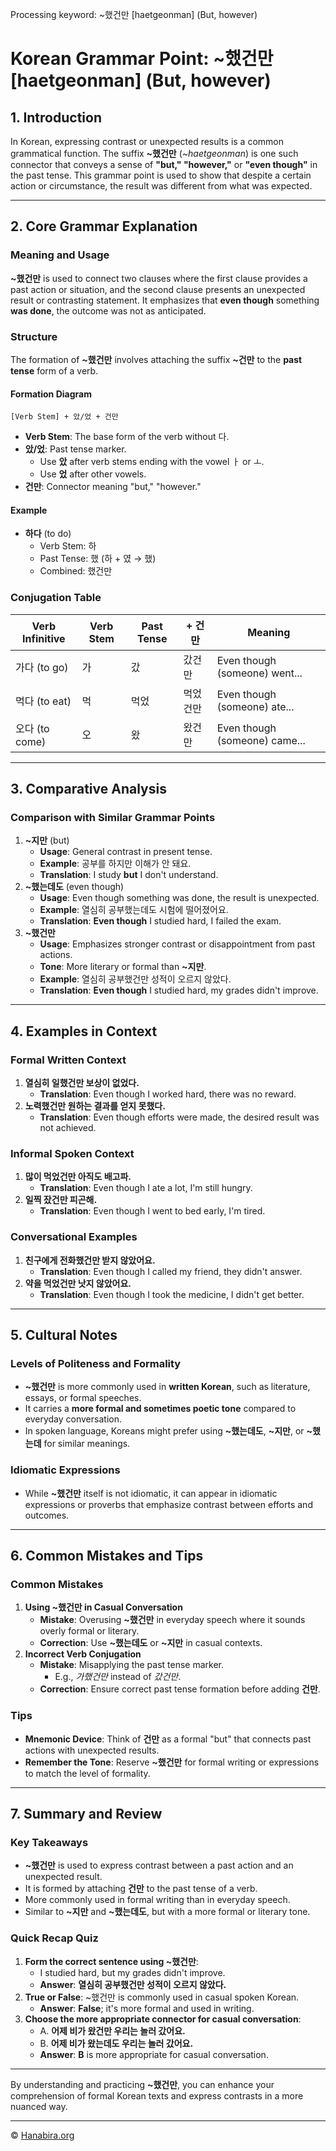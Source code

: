 Processing keyword: ~했건만 [haetgeonman] (But, however)
# Korean Grammar Point: ~했건만 [haetgeonman] (But, however)

## 1. Introduction
In Korean, expressing contrast or unexpected results is a common grammatical function. The suffix **~했건만** (*~haetgeonman*) is one such connector that conveys a sense of **"but," "however,"** or **"even though"** in the past tense. This grammar point is used to show that despite a certain action or circumstance, the result was different from what was expected.

---
## 2. Core Grammar Explanation
### Meaning and Usage
**~했건만** is used to connect two clauses where the first clause provides a past action or situation, and the second clause presents an unexpected result or contrasting statement. It emphasizes that **even though** something **was done**, the outcome was not as anticipated.
### Structure
The formation of **~했건만** involves attaching the suffix **~건만** to the **past tense** form of a verb.
#### Formation Diagram
```
[Verb Stem] + 았/었 + 건만
```
- **Verb Stem**: The base form of the verb without 다.
- **았/었**: Past tense marker.
  - Use **았** after verb stems ending with the vowel ㅏ or ㅗ.
  - Use **었** after other vowels.
- **건만**: Connector meaning "but," "however."
#### Example
- **하다** (to do)
  - Verb Stem: 하
  - Past Tense: 했 (하 + 였 → 했)
  - Combined: 했건만
### Conjugation Table
| Verb Infinitive | Verb Stem | Past Tense | + 건만 | Meaning                        |
|-----------------|------------|------------|--------|--------------------------------|
| 가다 (to go)    | 가         | 갔         | 갔건만 | Even though (someone) went...  |
| 먹다 (to eat)   | 먹        | 먹었       | 먹었건만| Even though (someone) ate...   |
| 오다 (to come)  | 오         | 왔         | 왔건만 | Even though (someone) came...  |
---
## 3. Comparative Analysis
### Comparison with Similar Grammar Points
1. **~지만** (but)
   - **Usage**: General contrast in present tense.
   - **Example**: 공부를 하지만 이해가 안 돼요.
   - **Translation**: I study **but** I don't understand.
2. **~했는데도** (even though)
   - **Usage**: Even though something was done, the result is unexpected.
   - **Example**: 열심히 공부했는데도 시험에 떨어졌어요.
   - **Translation**: **Even though** I studied hard, I failed the exam.
3. **~했건만**
   - **Usage**: Emphasizes stronger contrast or disappointment from past actions.
   - **Tone**: More literary or formal than **~지만**.
   - **Example**: 열심히 공부했건만 성적이 오르지 않았다.
   - **Translation**: **Even though** I studied hard, my grades didn't improve.
---
## 4. Examples in Context
### Formal Written Context
1. **열심히 일했건만 보상이 없었다.**
   - **Translation**: Even though I worked hard, there was no reward.
2. **노력했건만 원하는 결과를 얻지 못했다.**
   - **Translation**: Even though efforts were made, the desired result was not achieved.
### Informal Spoken Context
1. **많이 먹었건만 아직도 배고파.**
   - **Translation**: Even though I ate a lot, I'm still hungry.
2. **일찍 잤건만 피곤해.**
   - **Translation**: Even though I went to bed early, I'm tired.
### Conversational Examples
1. **친구에게 전화했건만 받지 않았어요.**
   - **Translation**: Even though I called my friend, they didn't answer.
2. **약을 먹었건만 낫지 않았어요.**
   - **Translation**: Even though I took the medicine, I didn't get better.
---
## 5. Cultural Notes
### Levels of Politeness and Formality
- **~했건만** is more commonly used in **written Korean**, such as literature, essays, or formal speeches.
- It carries a **more formal and sometimes poetic tone** compared to everyday conversation.
- In spoken language, Koreans might prefer using **~했는데도**, **~지만**, or **~했는데** for similar meanings.
### Idiomatic Expressions
- While **~했건만** itself is not idiomatic, it can appear in idiomatic expressions or proverbs that emphasize contrast between efforts and outcomes.
---
## 6. Common Mistakes and Tips
### Common Mistakes
1. **Using ~했건만 in Casual Conversation**
   - **Mistake**: Overusing **~했건만** in everyday speech where it sounds overly formal or literary.
   - **Correction**: Use **~했는데도** or **~지만** in casual contexts.
2. **Incorrect Verb Conjugation**
   - **Mistake**: Misapplying the past tense marker.
     - E.g., *가했건만* instead of *갔건만*.
   - **Correction**: Ensure correct past tense formation before adding **건만**.
### Tips
- **Mnemonic Device**: Think of **건만** as a formal "but" that connects past actions with unexpected results.
- **Remember the Tone**: Reserve **~했건만** for formal writing or expressions to match the level of formality.
---
## 7. Summary and Review
### Key Takeaways
- **~했건만** is used to express contrast between a past action and an unexpected result.
- It is formed by attaching **건만** to the past tense of a verb.
- More commonly used in formal writing than in everyday speech.
- Similar to **~지만** and **~했는데도**, but with a more formal or literary tone.
### Quick Recap Quiz
1. **Form the correct sentence using ~했건만**:
   - I studied hard, but my grades didn't improve.
   - **Answer**: **열심히 공부했건만 성적이 오르지 않았다.**
2. **True or False**: ~했건만 is commonly used in casual spoken Korean.
   - **Answer**: **False**; it's more formal and used in writing.
3. **Choose the more appropriate connector for casual conversation**:
   - A. **어제 비가 왔건만 우리는 놀러 갔어요.**
   - B. **어제 비가 왔는데도 우리는 놀러 갔어요.**
   - **Answer**: **B** is more appropriate for casual conversation.
---
By understanding and practicing **~했건만**, you can enhance your comprehension of formal Korean texts and express contrasts in a more nuanced way.

---
© [Hanabira.org](https://hanabira.org)
